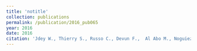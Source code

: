 ```yaml
---
title: 'notitle'
collection: publications
permalink: /publication/2016_pub065
year: 2016
date: 2016
citation: 'Jdey W., Thierry S., Russo C., Devun F.,  Al Abo M., Noguiez-Hellin P., Sun J.-S., Barillot E., Zinovyev A., Kuperstein I., Pommier Y., Dutreix M. Drug Driven Synthetic Lethality: bypassing tumor cell genetics with a combination of AsiDNA and PARP inhibitors. 2016. <i>Clinical Cancer Research</i>, pii: clincanres.1193.2016. '
---
```

